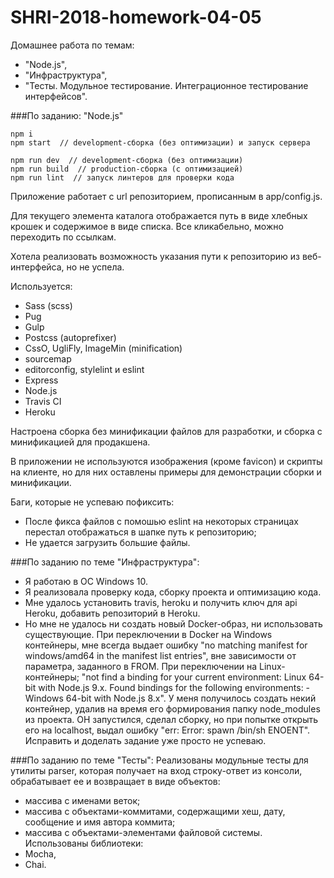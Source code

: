 # SHRI-2018-homework-04-05

Домашнее работа по темам: 
* "Node.js",
* "Инфраструктура",
* "Тесты. Модульное тестирование. Интеграционное тестирование интерфейсов".

###По заданию: "Node.js"

```
npm i
npm start  // development-сборка (без оптимизации) и запуск сервера

npm run dev  // development-сборка (без оптимизации)
npm run build  // production-сборка (с оптимизацией)
npm run lint  // запуск линтеров для проверки кода
```
Приложение работает с url репозиторием, прописанным в app/config.js.

Для текущего элемента каталога отображается путь в виде хлебных крошек и содержимое в виде списка.
Все кликабельно, можно переходить по ссылкам.

Хотела реализовать возможность указания пути к репозиторию из веб-интерфейса, но не успела.

Используется:
* Sass (scss)
* Pug
* Gulp
* Postcss (autoprefixer)
* CssO, UgliFly, ImageMin (minification)
* sourcemap
* editorconfig, stylelint и eslint
* Express
* Node.js
* Travis CI
* Heroku

Настроена сборка без минификации файлов для разработки, и сборка с минификацией для продакшена.

В приложении не используются изображения (кроме favicon) и скрипты на клиенте, но для них оставлены примеры для демонстрации сборки и минификации.

Баги, которые не успеваю пофиксить:
* После фикса файлов с помошью eslint на некоторых страницах перестал отображаться в шапке путь к репозиторию;
* Не удается загрузить большие файлы.

###По заданию по теме "Инфраструктура": 
* Я работаю в ОС Windows 10.
* Я реализовала проверку кода, сборку проекта и оптимизацию кода.
* Мне удалось установить travis, heroku и получить ключ для api Heroku, добавить репозиторий в Heroku. 
* Но мне не удалось ни создать новый Docker-образ, ни использовать существующие. При переключении в Docker на Windows контейнеры, мне всегда выдает ошибку "no matching manifest for windows/amd64 in the manifest list entries", вне зависимости от параметра, заданного в FROM. При переключении на Linux-контейнеры; "not find a binding for your current environment: Linux 64-bit with Node.js 9.x. Found bindings for the following environments: - Windows 64-bit with Node.js 8.x". У меня получилось создать некий контейнер, удалив на время его формирования папку node_modules из проекта. ОН запустился, сделал сборку, но при попытке открыть его на localhost, выдал ошибку "err: Error: spawn /bin/sh ENOENT". Исправить и доделать задание уже просто не успеваю.

###По заданию по теме "Тесты":
Реализованы модульные тесты для утилиты parser, которая получает на вход строку-ответ из консоли, обрабатывает ее и возвращает в виде объектов:
* массива с именами веток;
* массива с объектами-коммитами, содержащими хеш, дату, сообщение и имя автора коммита;
* массива с объектами-элементами файловой системы.
Использованы библиотеки:
* Mocha,
* Chai.
